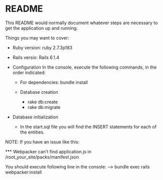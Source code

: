 # README

This README would normally document whatever steps are necessary to get the
application up and running.

Things you may want to cover:

* Ruby version: ruby 2.7.3p183
* Rails versio: Rails 6.1.4

* Configuration
  In the console, execute the following commands, in the order indicated:
  
  - For dependencies:
    bundle install
    
  - Database creation
    - rake db:create
    - rake db:migrate

* Database initialization
  - In the start.sql file you will find the INSERT statements for each of the entities.

NOTE: If you have an issue like this:

*** Webpacker can't find application.js in /root_your_site/packs/manifest.json

You should execute following line in the console: --> bundle exec rails webpacker:install
